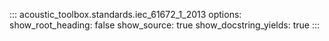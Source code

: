 ::: acoustic_toolbox.standards.iec_61672_1_2013
    options:
        show_root_heading: false
        show_source: true
        show_docstring_yields: true
:::